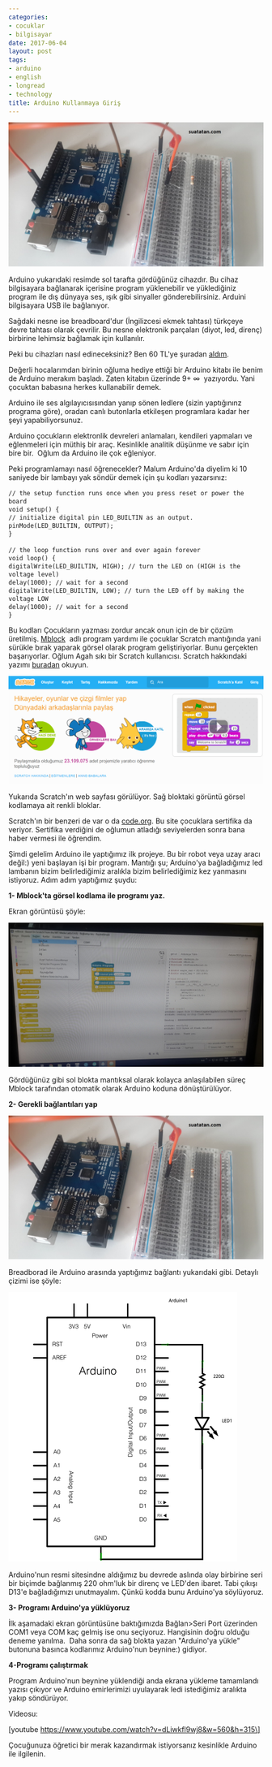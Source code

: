 ```yaml
---
categories:
- cocuklar
- bilgisayar
date: 2017-06-04
layout: post
tags:
- arduino
- english
- longread
- technology
title: Arduino Kullanmaya Giriş
---
```


![ar2](/images/ar21.jpg)

Arduino yukarıdaki resimde sol tarafta gördüğünüz cihazdır. Bu cihaz bilgisayara bağlanarak içerisine program yüklenebilir ve yüklediğiniz program ile dış dünyaya ses, ışık gibi sinyaller gönderebilirsiniz. Arduini bilgisayara USB ile bağlanıyor.

Sağdaki nesne ise breadboard'dur (İngilizcesi ekmek tahtası) türkçeye devre tahtası olarak çevrilir. Bu nesne elektronik parçaları (diyot, led, direnç) birbirine lehimsiz bağlamak için kullanılır.

Peki bu cihazları nasıl edineceksiniz? Ben 60 TL'ye şuradan [aldım](http://www.robotistan.com/arduino-baslangic-seti).

Değerli hocalarımdan birinin oğluma hediye ettiği bir Arduino kitabı ile benim de Arduino merakım başladı. Zaten kitabın üzerinde 9+ ∞  yazıyordu. Yani çocuktan babasına herkes kullanabilir demek.

Arduino ile ses algılayıcısısından yanıp sönen ledlere (sizin yaptığınınz programa göre), oradan canlı butonlarla etkileşen programlara kadar her şeyi yapabiliyorsunuz.

Arduino çocukların elektronlik devreleri anlamaları, kendileri yapmaları ve eğlenmeleri için müthiş bir araç. Kesinlikle analitik düşünme ve sabır için bire bir.  Oğlum da Arduino ile çok eğleniyor.

Peki programlamayı nasıl öğrenecekler? Malum Arduino'da diyelim ki 10 saniyede bir lambayı yak söndür demek için şu kodları yazarsınız:

```
// the setup function runs once when you press reset or power the board
void setup() {
// initialize digital pin LED_BUILTIN as an output.
pinMode(LED_BUILTIN, OUTPUT);
}

// the loop function runs over and over again forever
void loop() {
digitalWrite(LED_BUILTIN, HIGH); // turn the LED on (HIGH is the voltage level)
delay(1000); // wait for a second
digitalWrite(LED_BUILTIN, LOW); // turn the LED off by making the voltage LOW
delay(1000); // wait for a second
}

```

Bu kodları Çocukların yazması zordur ancak onun için de bir çözüm üretilmiş. [Mblock](http://www.mblock.cc/)  adlı program yardımı ile çocuklar Scratch mantığında yani sürükle bırak yaparak görsel olarak program geliştiriyorlar. Bunu gerçekten başarıyorlar. Oğlum Agah sıkı bir Scratch kullanıcısı. Scratch hakkındaki yazımı [buradan](https://suatatan.wordpress.com/2014/03/28/cocugunuzun-bill-gates-olmasini-ister-misiniz/) okuyun.

![scr.png](/images/scr1.png)

Yukarıda Scratch'ın web sayfası görülüyor. Sağ bloktaki görüntü görsel kodlamaya ait renkli bloklar.

Scratch'ın bir benzeri de var o da [code.org](http://code.org). Bu site çocuklara sertifika da veriyor. Sertifika verdiğini de oğlumun atladığı seviyelerden sonra bana haber vermesi ile öğrendim.

Şimdi gelelim Arduino ile yaptığımız ilk projeye. Bu bir robot veya uzay aracı değil:) yeni başlayan işi bir program. Mantığı şu; Arduino'ya bağladığımız led lambanın bizim belirlediğimiz aralıkla bizim belirlediğimiz kez yanmasını istiyoruz. Adım adım yaptığımız şuydu:

**1- Mblock'ta görsel kodlama ile programı yaz.**

Ekran görüntüsü şöyle:

![ar1](/images/ar1.jpg)

Gördüğünüz gibi sol blokta mantıksal olarak kolayca anlaşılabilen süreç Mblock tarafından otomatik olarak Arduino koduna dönüştürülüyor.

**2- Gerekli bağlantıları yap**

![ar2](/images/ar21.jpg)

Breadborad ile Arduino arasında yaptığımız bağlantı yukarıdaki gibi. Detaylı çizimi ise şöyle:

![ExampleCircuit_sch](/images/examplecircuit_sch.png)

Arduino'nun resmi sitesindne aldığımız bu devrede aslında olay birbirine seri bir biçimde bağlanmış 220 ohm'luk bir direnç ve LED'den ibaret. Tabi çıkışı D13'e bağladığımızı unutmayalım. Çünkü kodda bunu Arduino'ya söylüyoruz.

**3- Programı Arduino'ya yüklüyoruz**

İlk aşamadaki ekran görüntüsüne baktığımızda Bağlan>Seri Port üzerinden COM1 veya COM kaç gelmiş ise onu seçiyoruz. Hangisinin doğru olduğu deneme yanılma.  Daha sonra da sağ blokta yazan "Arduino'ya yükle" butonuna basınca kodlarımız Arduino'nun beynine:) gidiyor.

**4-Programı çalıştırmak**

Program Arduino'nun beynine yüklendiği anda ekrana yükleme tamamlandı yazısı çıkıyor ve Arduino emirlerimizi uyulayarak ledi istediğimiz aralıkta yakıp söndürüyor.

Videosu:

\[youtube https://www.youtube.com/watch?v=dLiwkfl9wj8&w=560&h=315\]

Çocuğunuza öğretici bir merak kazandırmak istiyorsanız kesinlikle Arduino ile ilgilenin.
